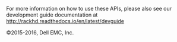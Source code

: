 For more information on how to use these APIs, please also see our development
guide documentation at http://rackhd.readthedocs.io/en/latest/devguide

&copy;2015-2016, Dell EMC, Inc.
